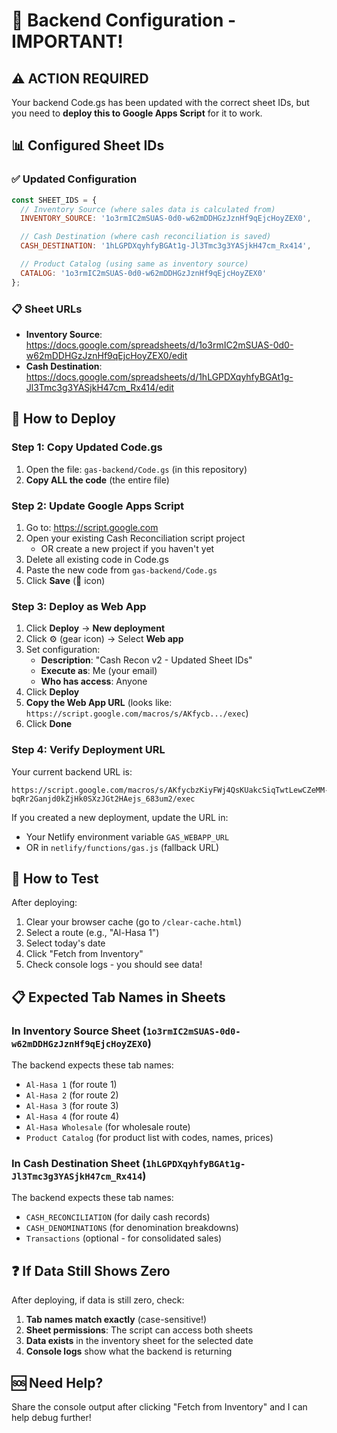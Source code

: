 # 🔧 Backend Configuration - IMPORTANT!

## ⚠️ ACTION REQUIRED

Your backend Code.gs has been updated with the correct sheet IDs, but you need to **deploy this to Google Apps Script** for it to work.

## 📊 Configured Sheet IDs

### ✅ Updated Configuration

```javascript
const SHEET_IDS = {
  // Inventory Source (where sales data is calculated from)
  INVENTORY_SOURCE: '1o3rmIC2mSUAS-0d0-w62mDDHGzJznHf9qEjcHoyZEX0',

  // Cash Destination (where cash reconciliation is saved)
  CASH_DESTINATION: '1hLGPDXqyhfyBGAt1g-Jl3Tmc3g3YASjkH47cm_Rx414',

  // Product Catalog (using same as inventory source)
  CATALOG: '1o3rmIC2mSUAS-0d0-w62mDDHGzJznHf9qEjcHoyZEX0'
};
```

### 📋 Sheet URLs

- **Inventory Source**: https://docs.google.com/spreadsheets/d/1o3rmIC2mSUAS-0d0-w62mDDHGzJznHf9qEjcHoyZEX0/edit
- **Cash Destination**: https://docs.google.com/spreadsheets/d/1hLGPDXqyhfyBGAt1g-Jl3Tmc3g3YASjkH47cm_Rx414/edit

## 🚀 How to Deploy

### Step 1: Copy Updated Code.gs

1. Open the file: `gas-backend/Code.gs` (in this repository)
2. **Copy ALL the code** (the entire file)

### Step 2: Update Google Apps Script

1. Go to: https://script.google.com
2. Open your existing Cash Reconciliation script project
   - OR create a new project if you haven't yet
3. Delete all existing code in Code.gs
4. Paste the new code from `gas-backend/Code.gs`
5. Click **Save** (💾 icon)

### Step 3: Deploy as Web App

1. Click **Deploy** → **New deployment**
2. Click ⚙️ (gear icon) → Select **Web app**
3. Set configuration:
   - **Description**: "Cash Recon v2 - Updated Sheet IDs"
   - **Execute as**: Me (your email)
   - **Who has access**: Anyone
4. Click **Deploy**
5. **Copy the Web App URL** (looks like: `https://script.google.com/macros/s/AKfycb.../exec`)
6. Click **Done**

### Step 4: Verify Deployment URL

Your current backend URL is:
```
https://script.google.com/macros/s/AKfycbzKiyFWj4QsKUakcSiqTwtLewCZeMM-bqRr2Ganjd0kZjHk0SXzJGt2HAejs_683um2/exec
```

If you created a new deployment, update the URL in:
- Your Netlify environment variable `GAS_WEBAPP_URL`
- OR in `netlify/functions/gas.js` (fallback URL)

## 🧪 How to Test

After deploying:

1. Clear your browser cache (go to `/clear-cache.html`)
2. Select a route (e.g., "Al-Hasa 1")
3. Select today's date
4. Click "Fetch from Inventory"
5. Check console logs - you should see data!

## 📋 Expected Tab Names in Sheets

### In Inventory Source Sheet (`1o3rmIC2mSUAS-0d0-w62mDDHGzJznHf9qEjcHoyZEX0`)

The backend expects these tab names:
- `Al-Hasa 1` (for route 1)
- `Al-Hasa 2` (for route 2)
- `Al-Hasa 3` (for route 3)
- `Al-Hasa 4` (for route 4)
- `Al-Hasa Wholesale` (for wholesale route)
- `Product Catalog` (for product list with codes, names, prices)

### In Cash Destination Sheet (`1hLGPDXqyhfyBGAt1g-Jl3Tmc3g3YASjkH47cm_Rx414`)

The backend expects these tab names:
- `CASH_RECONCILIATION` (for daily cash records)
- `CASH_DENOMINATIONS` (for denomination breakdowns)
- `Transactions` (optional - for consolidated sales)

## ❓ If Data Still Shows Zero

After deploying, if data is still zero, check:

1. **Tab names match exactly** (case-sensitive!)
2. **Sheet permissions**: The script can access both sheets
3. **Data exists** in the inventory sheet for the selected date
4. **Console logs** show what the backend is returning

## 🆘 Need Help?

Share the console output after clicking "Fetch from Inventory" and I can help debug further!
